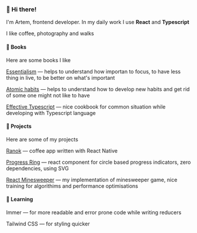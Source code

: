 ### 👋 Hi there!

I'm Artem, frontend developer. In my daily work I use **React** and **Typescript**

I like coffee, photography and walks

#### 📖 Books

Here are some books I like

[Essentialism](https://www.goodreads.com/book/show/18077875-essentialism) — helps to understand how importan to focus, to have less thing in live, to be better on what's important

[Atomic habits](https://www.goodreads.com/book/show/40121378-atomic-habits) — helps to understand how to develop new habits and get rid of some one might not like to have

[Effective Typescript](https://www.goodreads.com/book/show/48570456-effective-typescript) — nice cookbook for common situation while developing with Typescript language



#### 🎩 Projects

Here are some of my projects

[Ranok](https://apps.apple.com/us/app/ranok-coffee-guides-timers/id1512795256?ls=1) — coffee app written with React Native

[Progress Ring](https://github.com/asci/progress-ring#readme) — react component for circle based progress indicators, zero dependencies, using SVG

[React Minesweeper](https://codesandbox.io/s/react-minesweeper-18f07) — my implementation of minesweeper game, nice training for algorithims and performance optimisations



#### 🌱 Learning 

Immer — for more readable and error prone code while writing reducers

Tailwind CSS — for styling quicker

<!--
**asci/asci** is a ✨ _special_ ✨ repository because its `README.md` (this file) appears on your GitHub profile.

Here are some ideas to get you started:

- 🔭 I’m currently working on ...
- 🌱 I’m currently learning ...
- 👯 I’m looking to collaborate on ...
- 🤔 I’m looking for help with ...
- 💬 Ask me about ...
- 📫 How to reach me: ...
- 😄 Pronouns: ...
- ⚡ Fun fact: ...
-->
